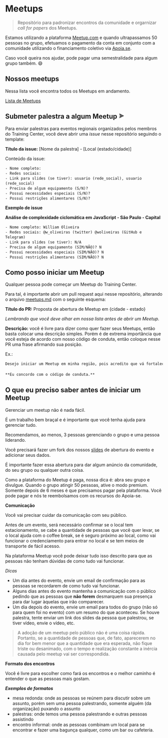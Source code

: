 # Meetups

> Repositório para padronizar encontros da comunidade e orgarnizar _call for papers_ dos Meetups.

Estamos utilizando a plataforma [Meetup.com](https://www.meetup.com) e quando ultrapassamos 50 pessoas no grupo, efetuamos o pagamento da conta em conjunto com a comunidade utilizando o financiamento coletivo via [Apoia.se](https://apoia.se/training-center).

Caso você queira nos ajudar, pode pagar uma semestralidade para algum grupo também. :smile:

## Nossos meetups

Nessa lista você encontra todos os Meetups em andamento.

[Lista de Meetups](meetups.md)

## Submeter palestra a algum Meetup <img src="https://github.com/training-center/call-4-papers/blob/master/img/send-button.png?raw=true" width="20px" alt="enviar">

Para enviar palestras para eventos regionais organizados pelos membros do Training Center, você deve abrir uma _issue_ nesse repositório seguindo o template:

**Título da issue:** [Nome da palestra] - [Local (estado/cidade)]

Conteúdo da issue:

```
- Nome completo: 
- Redes sociais: 
- Link para slides (se tiver): usuario (rede_social), usuario (rede_social)
- Precisa de algum equipamento (S/N)?
- Possui necessidades especiais (S/N)?
- Possui restrições alimentares (S/N)?
```

**Exemplo de issue**

**Análise de complexidade ciclomática em JavaScript - São Paulo - Capital**

```
- Nome completo: William Oliveira
- Redes sociais: @w_oliveiras (twitter) @woliveiras (GitHub e Telegram)
- Link para slides (se tiver): N/A
- Precisa de algum equipamento (SIM/NÃO)? N
- Possui necessidades especiais (SIM/NÃO)? N
- Possui restrições alimentares (SIM/NÃO)? N
```

## Como posso iniciar um Meetup

Qualquer pessoa pode começar um Meetup do Training Center.

Para tal, é importante abrir um pull request aqui nesse repositório, alterando o arquivo [meetups.md](meetups.md) com o seguinte esquema:

**Título do PR:** Proposta de abertura de Meetup em {cidade - estado}

*Lembrando que você deve olhar em nossa lista antes de abrir um Meetup.*

**Descrição:** você é livre para dizer como quer fazer seus Meetups, então basta colocar uma descrição simples. Porém é de extrema importância que você esteja de acordo com nosso código de conduta,  então coloque nesse PR uma frase afirmando sua posição.

Ex.: 

```markdown
Desejo iniciar um Meetup em minha região, pois acredito que vá fortalecer os laços entre devs daqui.

**Eu concordo com o código de conduta.**
```

## O que eu preciso saber antes de iniciar um Meetup

Gerenciar um meetup não é nada fácil. 

É um trabalho bem braçal e é importante que você tenha ajuda para gerenciar tudo.

Recomendamos, ao menos, 3 pessoas gerenciando o grupo e uma pessoa liderando.

Você precisará fazer um fork dos nossos [slides](https://docs.google.com/presentation/d/1Dae5oSIYF2S6wiqNXwjQNxipEE0oJPfoZZM2gSEkbdM/edit?usp=sharing) de abertura do evento e adicionar seus dados.

É importante fazer essa abertura para dar algum anúncio da comunidade, do seu grupo ou qualquer outra coisa.

Como a plataforma do Meetup é paga, nossa dica é: abra seu grupo e divulgue. Quando o grupo atingir 50 pessoas, ative o modo premium. Somente depois de 6 meses é que precisamos pagar pela plataforma. Você pode pagar e nós te reembolsamos com os recursos do Apoia-se.


**Comunicação**

Você vai precisar cuidar da comunicação com seu público.

Antes de um evento, será necessário confirmar se o local tem estacionamento, se cabe a quantidade de pessoas que você quer levar, se o local  ajuda com o coffee break, se é seguro próximo ao local, como vai funcionar o credenciamento para entrar no local e se tem meios de transporte de fácil acesso.

Na plataforma Meetup você pode deixar tudo isso descrito para que as pessoas não tenham dúvidas de como tudo vai funcionar.

*Dicas*

- Um dia antes do evento, envie um email de confirmação para as pessoas se recordarem de como tudo vai funcionar.
- Alguns dias antes do evento mantenha a comunicação com o público pedindo que as pessoas que **não forem** desmarquem sua presença para dar lugar àquelas que irão comparecer.
- Um dia depois do evento, envie um email para todos do grupo (não só para quem foi no evento) com um resumo do que aconteceu. Se houve palestra, tente enviar um link dos slides da pessoa que palestrou, se tiver vídeo, envie o vídeo, etc.

> A adoção de um meetup pelo público não é uma coisa rápida. Portanto, se a quantidade de pessoas que, de fato, aparecerem no dia for bem menor que a quantidade que era esperada, não fique triste ou desanimado, com o tempo e realização constante a inércia causada pelo meetup vai ser correspondida.

**Formato dos encontros**

Você é livre para escolher como fará os encontros e o melhor caminho é entender o que as pessoas mais gostam.


***Exemplos de formatos***

- mesa redonda: onde as pessoas se reúnem para discutir sobre um assunto, porém sem uma pessoa palestrando, somente alguém (da organização) puxando o assunto
- palestras: onde temos uma pessoa palestrando e outras pessoas assistindo
- encontro informal: onde as pessoas combinam um local para se encontrar e fazer uma bagunça qualquer, como um bar ou cafeteria.

